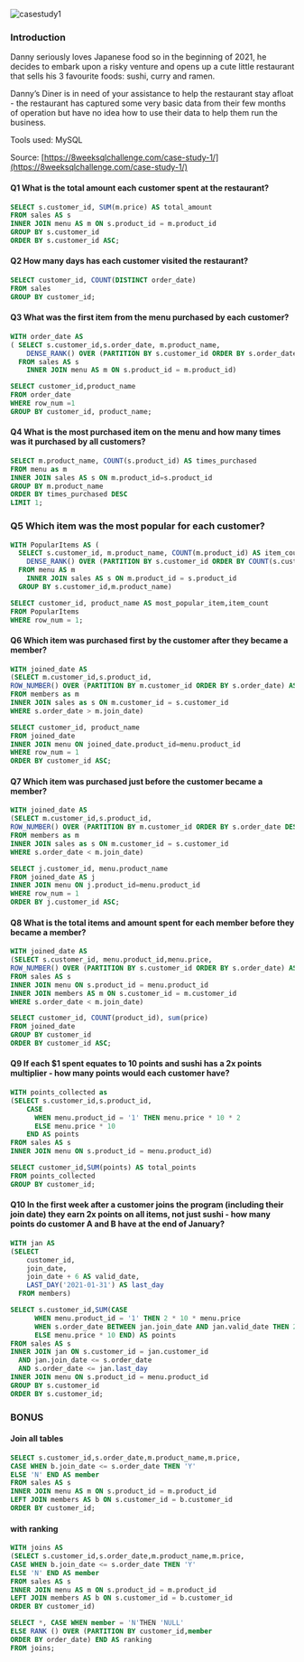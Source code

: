 ![casestudy1](https://github.com/haiilingg/-8-Week-SQL-Challenge/assets/130296433/5504c966-aa6b-4b71-a4eb-c13e9f572374)

### Introduction
Danny seriously loves Japanese food so in the beginning of 2021, he decides to embark upon a risky venture and opens up a cute little restaurant that sells his 3 favourite foods: sushi, curry and ramen.

Danny’s Diner is in need of your assistance to help the restaurant stay afloat - the restaurant has captured some very basic data from their few months of operation but have no idea how to use their data to help them run the business.

Tools used: MySQL 

Source: [https://8weeksqlchallenge.com/case-study-1/](https://8weeksqlchallenge.com/case-study-1/)

#### Q1 What is the total amount each customer spent at the restaurant?

```SQL
SELECT s.customer_id, SUM(m.price) AS total_amount
FROM sales AS s
INNER JOIN menu AS m ON s.product_id = m.product_id
GROUP BY s.customer_id
ORDER BY s.customer_id ASC;
```

#### Q2 How many days has each customer visited the restaurant?

```SQL
SELECT customer_id, COUNT(DISTINCT order_date)
FROM sales
GROUP BY customer_id;
```

#### Q3 What was the first item from the menu purchased by each customer?

```SQL
WITH order_date AS
( SELECT s.customer_id,s.order_date, m.product_name,
	DENSE_RANK() OVER (PARTITION BY s.customer_id ORDER BY s.order_date ) AS row_num
  FROM sales AS s
	INNER JOIN menu AS m ON s.product_id = m.product_id)

SELECT customer_id,product_name
FROM order_date
WHERE row_num =1
GROUP BY customer_id, product_name;
```
#### Q4 What is the most purchased item on the menu and how many times was it purchased by all customers?

```SQL
SELECT m.product_name, COUNT(s.product_id) AS times_purchased
FROM menu as m
INNER JOIN sales AS s ON m.product_id=s.product_id
GROUP BY m.product_name
ORDER BY times_purchased DESC
LIMIT 1;
```

### Q5 Which item was the most popular for each customer?

```SQL
WITH PopularItems AS (
  SELECT s.customer_id, m.product_name, COUNT(m.product_id) AS item_count,
    DENSE_RANK() OVER (PARTITION BY s.customer_id ORDER BY COUNT(s.customer_id) DESC) AS row_num
  FROM menu AS m
    INNER JOIN sales AS s ON m.product_id = s.product_id
  GROUP BY s.customer_id,m.product_name)

SELECT customer_id, product_name AS most_popular_item,item_count
FROM PopularItems
WHERE row_num = 1;
```

#### Q6 Which item was purchased first by the customer after they became a member?

```SQL
WITH joined_date AS
(SELECT m.customer_id,s.product_id,
ROW_NUMBER() OVER (PARTITION BY m.customer_id ORDER BY s.order_date) AS row_num
FROM members as m
INNER JOIN sales as s ON m.customer_id = s.customer_id
WHERE s.order_date > m.join_date)

SELECT customer_id, product_name
FROM joined_date
INNER JOIN menu ON joined_date.product_id=menu.product_id 
WHERE row_num = 1
ORDER BY customer_id ASC;
```

#### Q7 Which item was purchased just before the customer became a member?
```SQL
WITH joined_date AS
(SELECT m.customer_id,s.product_id,
ROW_NUMBER() OVER (PARTITION BY m.customer_id ORDER BY s.order_date DESC) AS row_num
FROM members as m
INNER JOIN sales as s ON m.customer_id = s.customer_id
WHERE s.order_date < m.join_date)

SELECT j.customer_id, menu.product_name
FROM joined_date AS j
INNER JOIN menu ON j.product_id=menu.product_id 
WHERE row_num = 1
ORDER BY j.customer_id ASC;
```

#### Q8 What is the total items and amount spent for each member before they became a member?

```SQL
WITH joined_date AS
(SELECT s.customer_id, menu.product_id,menu.price, 
ROW_NUMBER() OVER (PARTITION BY s.customer_id ORDER BY s.order_date) AS row_num
FROM sales AS s
INNER JOIN menu ON s.product_id = menu.product_id
INNER JOIN members AS m ON s.customer_id = m.customer_id
WHERE s.order_date < m.join_date)

SELECT customer_id, COUNT(product_id), sum(price)
FROM joined_date
GROUP BY customer_id
ORDER BY customer_id ASC;
```

#### Q9 If each $1 spent equates to 10 points and sushi has a 2x points multiplier - how many points would each customer have?
```SQL
WITH points_collected as
(SELECT s.customer_id,s.product_id,
    CASE
      WHEN menu.product_id = '1' THEN menu.price * 10 * 2
      ELSE menu.price * 10
    END AS points
FROM sales AS s 
INNER JOIN menu ON s.product_id = menu.product_id)

SELECT customer_id,SUM(points) AS total_points
FROM points_collected
GROUP BY customer_id;
 ```
 
#### Q10 In the first week after a customer joins the program (including their join date) they earn 2x points on all items, not just sushi - how many points do customer A and B have at the end of January? 
```SQL
WITH jan AS
(SELECT 
    customer_id, 
    join_date, 
    join_date + 6 AS valid_date,
    LAST_DAY('2021-01-31') AS last_day
  FROM members)

SELECT s.customer_id,SUM(CASE
      WHEN menu.product_id = '1' THEN 2 * 10 * menu.price
      WHEN s.order_date BETWEEN jan.join_date AND jan.valid_date THEN 2 * 10 * menu.price
      ELSE menu.price * 10 END) AS points
FROM sales AS s
INNER JOIN jan ON s.customer_id = jan.customer_id
  AND jan.join_date <= s.order_date
  AND s.order_date <= jan.last_day
INNER JOIN menu ON s.product_id = menu.product_id
GROUP BY s.customer_id
ORDER BY s.customer_id;
```

### BONUS
#### Join all tables
```SQL
SELECT s.customer_id,s.order_date,m.product_name,m.price,
CASE WHEN b.join_date <= s.order_date THEN 'Y'
ELSE 'N' END AS member
FROM sales AS s
INNER JOIN menu AS m ON s.product_id = m.product_id
LEFT JOIN members AS b ON s.customer_id = b.customer_id
ORDER BY customer_id;
```

#### with ranking
```SQL
WITH joins AS
(SELECT s.customer_id,s.order_date,m.product_name,m.price,
CASE WHEN b.join_date <= s.order_date THEN 'Y'
ELSE 'N' END AS member
FROM sales AS s
INNER JOIN menu AS m ON s.product_id = m.product_id
LEFT JOIN members AS b ON s.customer_id = b.customer_id
ORDER BY customer_id)

SELECT *, CASE WHEN member = 'N'THEN 'NULL'
ELSE RANK () OVER (PARTITION BY customer_id,member
ORDER BY order_date) END AS ranking 
FROM joins;
```


